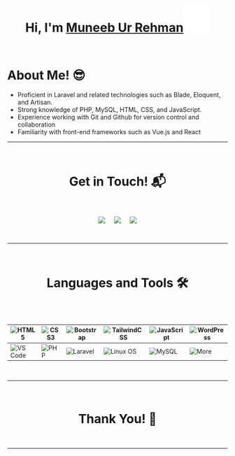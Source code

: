 <br>
<h1 align="center">Hi, I'm <a href="https://github.com/1muneeburrehman">Muneeb Ur Rehman<a><img src="https://github.com/Kathryn-Jie/Kathryn-Jie/blob/main/wave.gif" width="60px"/></h1>
<Br>
<h1>About Me! 😎</h1>

- Proficient in Laravel and related technologies such as Blade, Eloquent, and Artisan.
- Strong knowledge of PHP, MySQL, HTML, CSS, and JavaScript.
- Experience working with Git and Github for version control and collaboration
- Familiarity with front-end frameworks such as Vue.js and React

  
<hr>
<Br>
<h1 align="center">Get in Touch! 📬</h1>
<Br>
<p align="center">
<a href="https://www.linkedin.com/in/1muneeb-ur-rehman" target="blank"><img align="center" src="https://img.shields.io/badge/Muneeb Ur Rehman-0077B5?style=for-the-badge&logo=linkedin&logoColor=white" /></a> &nbsp;&nbsp;&nbsp;  <a href="mailto:1muneeburrehman@gmail.com" target="blank"><img align="center" src="https://img.shields.io/badge/1muneeburrehman@gmail.com-D14836?style=for-the-badge&logo=gmail&logoColor=white" /></a>    &nbsp;&nbsp;&nbsp;       <a href="https://www.github.com/1muneeburrehman" target="blank"><img align="center" src="https://img.shields.io/badge/muneeb ur rehman-100000?style=for-the-badge&logo=github&logoColor=white" /></a>
</p>
  
<Br>
<hr>
<Br>
<h1 align="center">Languages and Tools 🛠</h1>
<Br>
 <Br>
  
|![HTML5](https://img.shields.io/badge/-HTML5-%23E44D27?style=for-the-badge&logo=html5&logoColor=ffffff)|![CSS3](https://img.shields.io/badge/-CSS3-%231572B6?style=for-the-badge&logo=css3)|![Bootstrap](https://img.shields.io/badge/-Bootstrap-563D7C?style=for-the-badge&logo=Bootstrap)|![TailwindCSS](https://img.shields.io/badge/-TailwindCSS-%231572B6?style=for-the-badge&logo=tailwindcss)|![JavaScript](https://img.shields.io/badge/-JavaScript-%231572B6?style=for-the-badge&logo=javascript&logoColor=000000&labelColor=%23F7DF1C&color=%23FFCE5A)|![WordPress](https://img.shields.io/badge/-WordPress-007ACC?style=for-the-badge&logo=wordpress&logoColor=ffffff)|
|---|---|---|---|---|---|
|![VS Code](https://img.shields.io/badge/-VS%20Code-007ACC?style=for-the-badge&logo=visual-studio-code&logoColor=ffffff)|![PHP](https://img.shields.io/badge/-PHP-007ACC?style=for-the-badge&logo=php&logoColor=ffffff)|![Laravel](https://img.shields.io/badge/-LARAVEL-%23E44D27?style=for-the-badge&logo=laravel&logoColor=ffffff)|![Linux OS](https://img.shields.io/badge/-Linux-007ACC?style=for-the-badge&logo=linux&logoColor=ffffff)|![MySQL](https://img.shields.io/badge/-MySQL-%231572B6?style=for-the-badge&logo=mysql&logoColor=000000&labelColor=%23F7DF1C&color=%23FFCE5A)|![More](https://img.shields.io/badge/-MORE...!-%23E44D27?style=for-the-badge&logo=andmore&logoColor=ffffff)|
  
  
<Br>

<hr>
<Br>
<h1 align="center">Thank You! 🤵 </h1>
<Br>

------
